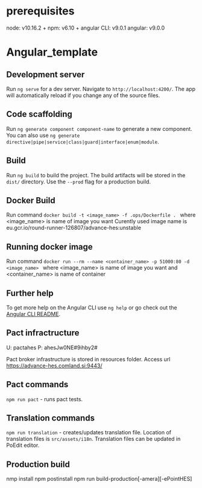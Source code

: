 # prerequisites
node: v10.16.2 +
npm: v6.10 + 
angular CLI: v9.0.1
angular: v9.0.0

# Angular_template

## Development server

Run `ng serve` for a dev server. Navigate to `http://localhost:4200/`. The app will automatically reload if you change any of the source files.

## Code scaffolding

Run `ng generate component component-name` to generate a new component. You can also use `ng generate directive|pipe|service|class|guard|interface|enum|module`.

## Build

Run `ng build` to build the project. The build artifacts will be stored in the `dist/` directory. Use the `--prod` flag for a production build.

## Docker Build

Run command  `docker build -t <image_name> -f .ops/Dockerfile . ` where <image_name> is name of image you want 
Curently used image name is eu.gcr.io/round-runner-126807/advance-hes:unstable

## Running docker image

Run command  `docker run --rm --name <container_name> -p 51000:80 -d <image_name> ` where <image_name> is name of image you want and <container_name> is name of container

## Further help

To get more help on the Angular CLI use `ng help` or go check out the [Angular CLI README](https://github.com/angular/angular-cli/blob/master/README.md).

## Pact infractructure

U: pactahes
P: ahesJw0NE#9ihby2#

Pact broker infrastructure is stored in resources folder.
Access url  https://advance-hes.comland.si:9443/ 

## Pact commands
`npm run pact` - runs pact tests.

## Translation commands
`npm run translation` - creates/updates translation file. Location of translation files is `src/assets/i18n`.
Translation files can be updated in PoEdit editor.

## Production build
nmp install
npm postinstall
npm run build-production[-amera][-ePointHES]